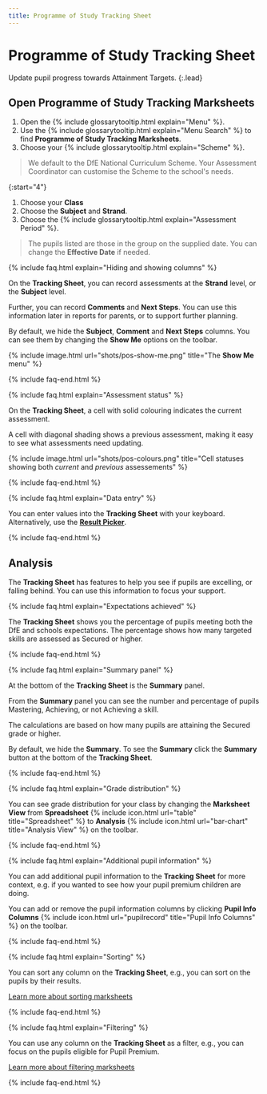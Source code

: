 ```yaml
---
title: Programme of Study Tracking Sheet
---
```


# Programme of Study Tracking Sheet

Update pupil progress towards Attainment Targets.
{:.lead}

## Open Programme of Study Tracking Marksheets

1. Open the {% include glossarytooltip.html explain="Menu" %}.
1. Use the {% include glossarytooltip.html explain="Menu Search" %} to find **Programme of Study Tracking Marksheets**.
1. Choose your {% include glossarytooltip.html explain="Scheme" %}.

> We default to the DfE National Curriculum Scheme. Your Assessment Coordinator can customise the Scheme to the school's needs.

{:start="4"}

1. Choose your **Class**
1. Choose the **Subject** and **Strand**.
1. Choose the {% include glossarytooltip.html explain="Assessment Period" %}.

> The pupils listed are those in the group on the supplied date. You can change the **Effective Date** if needed.

{% include faq.html explain="Hiding and showing columns" %}

On the **Tracking Sheet**, you can record assessments at the **Strand** level, or the **Subject** level.

Further, you can record **Comments** and **Next Steps**. You can use this information later in reports for parents, or to support further planning.

By default, we hide the **Subject**, **Comment** and **Next Steps** columns. You can see them by changing the **Show Me** options on the toolbar.

{% include image.html url="shots/pos-show-me.png" title="The **Show Me** menu" %}

{% include faq-end.html %}

{% include faq.html explain="Assessment status" %}

On the **Tracking Sheet**, a cell with solid colouring indicates the current assessment.

A cell with diagonal shading shows a previous assessment, making it easy to see what assessments need updating.

{% include image.html url="shots/pos-colours.png" title="Cell statuses showing both *current* and *previous* assessements" %}

{% include faq-end.html  %}

{% include faq.html explain="Data entry" %}

You can enter values into the **Tracking Sheet** with your keyboard. Alternatively, use the [**Result Picker**](result-picker).

{% include faq-end.html  %}

## Analysis

The **Tracking Sheet** has features to help you see if pupils are excelling, or falling behind. You can use this information to focus your support.

{% include faq.html explain="Expectations achieved" %}

The **Tracking Sheet** shows you the percentage of pupils meeting both the DfE and schools expectations. The percentage shows how many targeted skills are assessed as Secured or higher.

{% include faq-end.html  %}

{% include faq.html explain="Summary panel" %}

At the bottom of the **Tracking Sheet** is the **Summary** panel.

From the **Summary** panel you can see the number and percentage of pupils Mastering, Achieving, or not Achieving a skill.

The calculations are based on how many pupils are attaining the Secured grade or higher.

By default, we hide the **Summary**. To see the **Summary** click the **Summary** button at the bottom of the **Tracking Sheet**.

{% include faq-end.html  %}

{% include faq.html explain="Grade distribution" %}

You can see grade distribution for your class by changing the **Marksheet View** from **Spreadsheet** {% include icon.html url="table" title="Spreadsheet" %} to **Analysis** {% include icon.html url="bar-chart" title="Analysis View" %} on the toolbar.

{% include faq-end.html  %}

{% include faq.html explain="Additional pupil information" %}

You can add additional pupil information to the **Tracking Sheet** for more context, e.g. if you wanted to see how your pupil premium children are doing.

You can add or remove the pupil information columns by clicking **Pupil Info Columns** {% include icon.html url="pupilrecord" title="Pupil Info Columns" %} on the toolbar.

{% include faq-end.html  %}

{% include faq.html explain="Sorting" %}

You can sort any column on the **Tracking Sheet**, e.g., you can sort on the pupils by their results.

[Learn more about sorting marksheets](sorting)

{% include faq-end.html %}

{% include faq.html explain="Filtering" %}

You can use any column on the **Tracking Sheet** as a filter, e.g., you can focus on the pupils eligible for Pupil Premium.

[Learn more about filtering marksheets](filtering)

{% include faq-end.html  %}